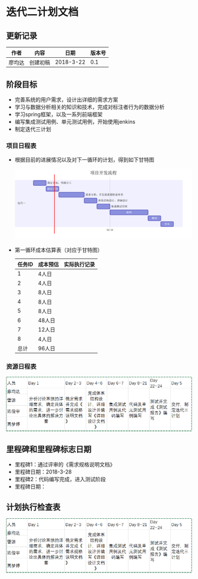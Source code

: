 # 迭代二计划文档

## 更新记录

| 作者   | 内容     | 日期      | 版本号 |
| ------ | -------- | --------- | ------ |
| 廖均达 | 创建初稿 | 2018-3-22 | 0.1    |

## 阶段目标

- 完善系统的用户需求，设计出详细的需求方案
- 学习与数据分析相关的知识和技术，完成对标注者行为的数据分析
- 学习spring框架，以及一系列前端框架
- 编写集成测试用例、单元测试用例，开始使用jenkins
- 制定迭代三计划

### 项目日程表

- 根据目前的进展情况以及对下一循环的计划，得到如下甘特图

  ![untitled](Requirement\pic\untitled.png)


- 第一循环成本估算表（对应于甘特图）

  | 任务ID | 成本预估 | 实际执行记录 |
  | ------ | -------- | ------------ |
  | 1      | 4人日    |              |
  | 2      | 4人日    |              |
  | 3      | 8人日    |              |
  | 4      | 8人日    |              |
  | 5      | 8人日    |              |
  | 6      | 48人日   |              |
  | 7      | 12人日   |              |
  | 8      | 4人日    |              |
  | 总计   | 96人日   |              |

### 资源日程表

![TIM截图20180314150706](Requirement\pic\迭代二计划日程.png)

## 里程碑和里程碑标志日期

- 里程碑1：通过评审的《需求规格说明文档》
- 里程碑日期：2018-3-28
- 里程碑2：代码编写完成，进入测试阶段
- 里程碑日期：

## 计划执行检查表

![执行检查表](Requirement\pic\迭代二计划日程.png)
